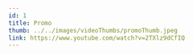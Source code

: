 ```yaml
---
id: 1
title: Promo
thumb: ../../images/videoThumbs/promoThumb.jpeg
link: https://www.youtube.com/watch?v=2TXlz9dCfIQ
---
```

